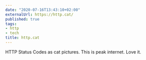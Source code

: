 ```yaml
---
date: "2020-07-16T13:43:10+02:00"
externalUrl: https://http.cat/
published: true
tags:
- http
- tech
title: http.cat
---
```

HTTP Status Codes as cat pictures. This is peak internet. Love it. 

